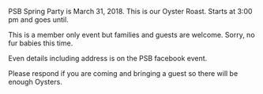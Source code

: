 PSB Spring Party is March 31, 2018.  This is our Oyster Roast.  Starts at 3:00 pm and goes until.

This is a member only event but families and guests are welcome.  Sorry, no fur babies this time.

Even details including address is on the PSB facebook event.  

Please respond if you are coming and bringing a guest so there will be enough Oysters.
